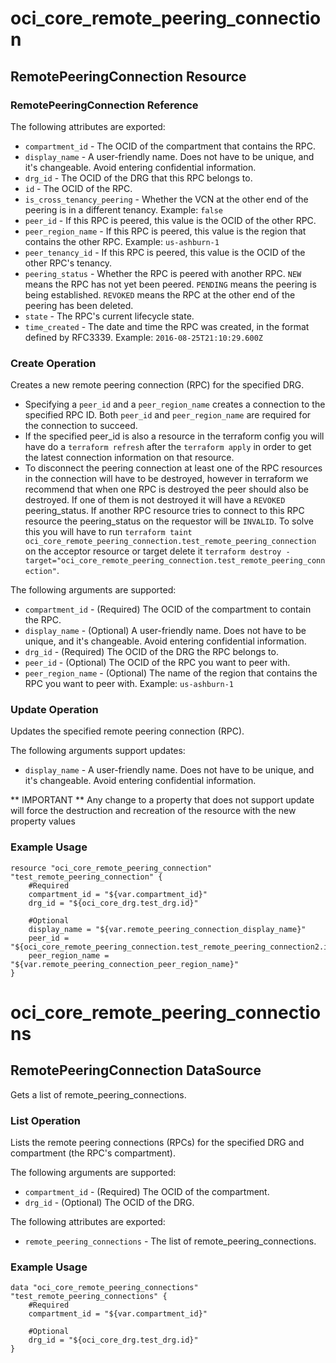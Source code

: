 # oci_core_remote_peering_connection

## RemotePeeringConnection Resource

### RemotePeeringConnection Reference

The following attributes are exported:

* `compartment_id` - The OCID of the compartment that contains the RPC.
* `display_name` - A user-friendly name. Does not have to be unique, and it's changeable. Avoid entering confidential information. 
* `drg_id` - The OCID of the DRG that this RPC belongs to.
* `id` - The OCID of the RPC.
* `is_cross_tenancy_peering` - Whether the VCN at the other end of the peering is in a different tenancy.  Example: `false` 
* `peer_id` - If this RPC is peered, this value is the OCID of the other RPC. 
* `peer_region_name` - If this RPC is peered, this value is the region that contains the other RPC.  Example: `us-ashburn-1` 
* `peer_tenancy_id` - If this RPC is peered, this value is the OCID of the other RPC's tenancy. 
* `peering_status` - Whether the RPC is peered with another RPC. `NEW` means the RPC has not yet been peered. `PENDING` means the peering is being established. `REVOKED` means the RPC at the other end of the peering has been deleted. 
* `state` - The RPC's current lifecycle state.
* `time_created` - The date and time the RPC was created, in the format defined by RFC3339.  Example: `2016-08-25T21:10:29.600Z` 



### Create Operation
Creates a new remote peering connection (RPC) for the specified DRG.

* Specifying a `peer_id` and a `peer_region_name` creates a connection to the specified RPC ID. Both `peer_id` and `peer_region_name` are required for the connection to succeed.
* If the specified peer_id is also a resource in the terraform config you will have do a `terraform refresh` after the `terraform apply` in order to get the latest connection information on that resource.
* To disconnect the peering connection at least one of the RPC resources in the connection will have to be destroyed, however in terraform we recommend that when one RPC is destroyed the peer should also be destroyed. If one of them is not destroyed it will have a `REVOKED` peering_status. If another RPC resource tries to connect to this RPC resource the peering_status on the requestor will be `INVALID`. To solve this you will have to run `terraform taint oci_core_remote_peering_connection.test_remote_peering_connection` on the acceptor resource or target delete it `terraform destroy -target="oci_core_remote_peering_connection.test_remote_peering_connection"`.

The following arguments are supported:

* `compartment_id` - (Required) The OCID of the compartment to contain the RPC.
* `display_name` - (Optional) A user-friendly name. Does not have to be unique, and it's changeable. Avoid entering confidential information. 
* `drg_id` - (Required) The OCID of the DRG the RPC belongs to.
* `peer_id` - (Optional) The OCID of the RPC you want to peer with.
* `peer_region_name` - (Optional) The name of the region that contains the RPC you want to peer with.  Example: `us-ashburn-1`

### Update Operation
Updates the specified remote peering connection (RPC).


The following arguments support updates:
* `display_name` - A user-friendly name. Does not have to be unique, and it's changeable. Avoid entering confidential information. 


** IMPORTANT **
Any change to a property that does not support update will force the destruction and recreation of the resource with the new property values

### Example Usage

```
resource "oci_core_remote_peering_connection" "test_remote_peering_connection" {
	#Required
	compartment_id = "${var.compartment_id}"
	drg_id = "${oci_core_drg.test_drg.id}"

	#Optional
	display_name = "${var.remote_peering_connection_display_name}"
	peer_id = "${oci_core_remote_peering_connection.test_remote_peering_connection2.id}"
	peer_region_name = "${var.remote_peering_connection_peer_region_name}"
}
```

# oci_core_remote_peering_connections

## RemotePeeringConnection DataSource

Gets a list of remote_peering_connections.

### List Operation
Lists the remote peering connections (RPCs) for the specified DRG and compartment
(the RPC's compartment).

The following arguments are supported:

* `compartment_id` - (Required) The OCID of the compartment.
* `drg_id` - (Optional) The OCID of the DRG.


The following attributes are exported:

* `remote_peering_connections` - The list of remote_peering_connections.

### Example Usage

```
data "oci_core_remote_peering_connections" "test_remote_peering_connections" {
	#Required
	compartment_id = "${var.compartment_id}"

	#Optional
	drg_id = "${oci_core_drg.test_drg.id}"
}
```